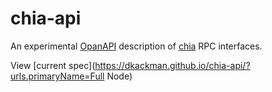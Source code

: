 # chia-api

An experimental [OpanAPI](https://www.openapis.org/) description of [chia](https://github.com/Chia-Network/chia-blockchain) RPC interfaces.

View [current spec](https://dkackman.github.io/chia-api/?urls.primaryName=Full Node)
